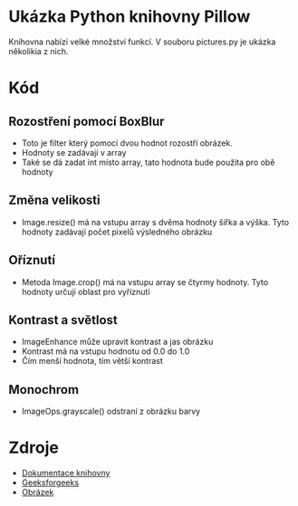 # Ukázka Python knihovny Pillow

Knihovna nabízí velké množství funkcí. V souboru pictures.py je ukázka několikia z nich.

# Kód

## Rozostření pomocí BoxBlur

- Toto je filter který pomocí dvou hodnot rozostří obrázek.
- Hodnoty se zadávají v array
- Také se dá zadat int místo array, tato hodnota bude použita pro obě hodnoty

## Změna velikosti

- Image.resize() má na vstupu array s dvěma hodnoty šířka a výška. Tyto hodnoty zadávají počet pixelů výsledného obrázku

## Oříznutí

- Metoda Image.crop() má na vstupu array se čtyrmy hodnoty. Tyto hodnoty určují oblast pro vyříznutí

## Kontrast a světlost

- ImageEnhance může upravit kontrast a jas obrázku
- Kontrast má na vstupu hodnotu od 0.0 do 1.0
- Čím menší hodnota, tím větší kontrast

## Monochrom

- ImageOps.grayscale() odstraní z obrázku barvy

# Zdroje

- [Dokumentace knihovny](https://pypi.org/project/pillow/)
- [Geeksforgeeks](https://www.geeksforgeeks.org/python-pillow-a-fork-of-pil/)
- [Obrázek](https://www.dudleyzoo.org.uk/wp-content/uploads/00120.jpg)
